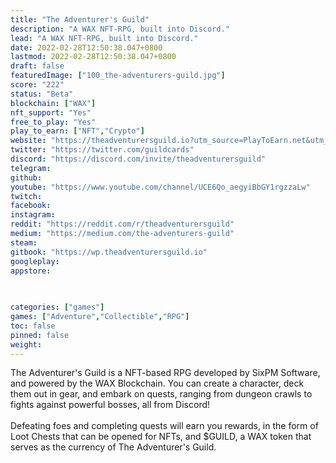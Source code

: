 ```yaml
---
title: "The Adventurer's Guild"
description: "A WAX NFT-RPG, built into Discord."
lead: "A WAX NFT-RPG, built into Discord."
date: 2022-02-28T12:50:38.047+0800
lastmod: 2022-02-28T12:50:38.047+0800
draft: false
featuredImage: ["100_the-adventurers-guild.jpg"]
score: "222"
status: "Beta"
blockchain: ["WAX"]
nft_support: "Yes"
free_to_play: "Yes"
play_to_earn: ["NFT","Crypto"]
website: "https://theadventurersguild.io?utm_source=PlayToEarn.net&utm_medium=organic&utm_campaign=gamepage"
twitter: "https://twitter.com/guildcards"
discord: "https://discord.com/invite/theadventurersguild"
telegram: 
github: 
youtube: "https://www.youtube.com/channel/UCE6Qo_aegyiBbGY1rgzzaLw"
twitch: 
facebook: 
instagram: 
reddit: "https://reddit.com/r/theadventurersguild"
medium: "https://medium.com/the-adventurers-guild"
steam: 
gitbook: "https://wp.theadventurersguild.io"
googleplay: 
appstore: 

  
    
categories: ["games"]
games: ["Adventure","Collectible","RPG"]
toc: false
pinned: false
weight: 
---
```

The Adventurer's Guild is a NFT-based RPG developed by SixPM Software, and powered by the WAX Blockchain. You can create a character, deck them out in gear, and embark on quests, ranging from dungeon crawls to fights against powerful bosses, all from Discord! <br> <br> Defeating foes and completing quests will earn you rewards, in the form of Loot Chests that can be opened for NFTs, and $GUILD, a WAX token that serves as the currency of The Adventurer's Guild.